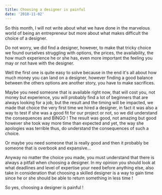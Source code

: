 ```yaml
---
title: Choosing a designer is painful
date: '2018-11-02'
---
```



So this month, I will not write about what we have done in the marvelous world of being an entrepreneur but more about what makes difficult the choice of a designer.


Do not worry, we did find a designer, however, to make that tricky choice we found ourselves struggling with options, the prices, the availability, the how much experience he or she has, even more important the feeling you may or not have with the designer.


Well the first one is quite easy to solve because in the end it's all about how much money you can land on a designer, however finding a good balance between the others options are another story, you have to make sacrifices.


Maybe you need someone that is available right now, that will cost you, not money but experience, you will probably find a lot of beginners that are always looking for a job, but the result and the timing will be impacted, we made that choice the very first time we hired a designer, in fact it was also a way to test if she was a good fit for our project or not, so we did understand the consequences and BINGO ! The result was good, not amazing but good however she took way more time than expected and yet, the way she apologies was terrible thus, do understand the consequences of such a choice.


Or maybe you need someone that is really good and then it probably be someone that is overbook and expansive...


Anyway no matter the choice you made, you must understand that there is always a pitfall when choosing a designer. In my opinion you should look at what deadlines and level of expertise your need before anything else, also take in consideration that choosing a skilled designer is a way to gain time since he or she should be able to return something in less time !


So yes, choosing a designer is painful !
